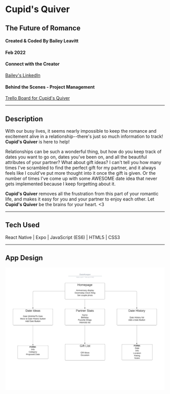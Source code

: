 <!-- ![Nerdy Nomad Logo](./assets/images/Logo-NerdyNomad.png) -->
# Cupid's Quiver
## The Future of Romance
#### Created & Coded By Bailey Leavitt
#### Feb 2022

#### Connect with the Creator
[Bailey's LinkedIn](https://www.linkedin.com/in/baileyleavitt/)

#### Behind the Scenes - Project Management
[Trello Board for Cupid's Quiver](https://trello.com/b/2h2URmmg/datekeeper)

<!-- ### Nerdy Nomad Deployment via Heroku
[Nerdy Nomad](https://nerdy-nomad.herokuapp.com/) -->
***

## Description
With our busy lives, it seems nearly impossible to keep the romance and excitement alive in a relationship--there's just so much information to track! **Cupid's Quiver** is here to help! 

Relationships can be such a wonderful thing, but how do you keep track of dates you want to go on, dates you've been on, and all the beautiful attributes of your partner? What about gift ideas? I can't tell you how many times I've scrambled to find the perfect gift for my partner, and it always feels like I could've put more thought into it once the gift is given. Or the number of times I've come up with some AWESOME date idea that never gets implemented because I keep forgetting about it. 

**Cupid's Quiver** removes all the frustration from this part of your romantic life, and makes it easy for you and your partner to enjoy each other. Let **Cupid's Quiver** be the brains for your heart. <3

***
## Tech Used
React Native | Expo | JavaScript (ES6) | HTML5 | CSS3
***
## App Design
![Cupid's Quiver BASIC Component Hierarchy Diagram](./assets/DateKeeper.png)

<!-- 

***

## Getting Started
Users can enjoy Nerdy Nomad without ever logging in or creating an account, but all interactive portions of the site are blocked using conditional rendering. Once the user signs up or signs in, they get the full enjoyment of adding science centers to the database, personalizing their profiles, commenting on science centers, and rating science centers! The side nav bar on the site makes navigation across pages easy, and most pages are equipped with back buttons to return the user to the home page (for those who don't want to use the back button in the browser).

***

## App Design
![Nerdy Nomad Component Hierarchy Diagram](./assets/images/CHD-NerdyNomad.png)
![Nerdy Nomad Entity Relationship Diagram](./assets/images/ERD-NerdyNomad.png)

***

## Screenshots from Nerdy Nomad
![Home Page](./assets/images/homePage.png)
![Science Center Page](./assets/images/sciCenterPage.png)
![User Profile Page showing expanded side nav bar](./assets/images/profilePageWithNav.png)
***

## Frontend Requirements
- [X] Home/Landing page
- [X] Nav bar
- [X] Sign up form
- [X] Login form
- [X] User profile
- [X] Science center posts
- [X] Comments on science center components
- [X] Ratings on science center components
- [X] React Rainbow

## Backend Requirements
- [X] User Authentication
- [X] POST - 'Create' user profile
- [X] POST - 'Create' science center
- [X] POST - 'Create' comment
- [X] POST - 'Create' rating
- [X] GET - 'Read' all science centers
- [X] GET - 'Read' searched science centers
- [X] GET - 'Read' science centers by state
- [X] GET - 'Read' science centers by user id
- [X] GET - 'Read' comments on a science center page
- [X] PUT - 'Update' science center
- [X] PUT - 'Update' user profile
- [X] PUT - 'Update' comment
- [X] DELETE - 'Delete' science center
- [X] DELETE - 'Delete' user profile
- [X] DELETE - 'Delete' comment

***

## Post-MVP Additions
- Implement external API (MapBox) to show users the nearest science center to them
- See Trello Board for full list!

***

## Credits
- `LucidChart`: [CHD & ERD](https://lucid.app/)
- `Canva`: [Graphic Design for Logos, Default Images, and Rating Images](https://www.canva.com/)
- `React Rainbow`: [Mostly for Forms - but NOT Ratings - just for Hunter](https://react-rainbow.io/) -->
